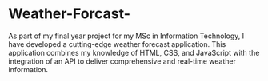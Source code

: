 # Weather-Forcast-
As part of my final year project for my MSc in Information Technology, I have developed a cutting-edge weather forecast application. This application combines my knowledge of HTML, CSS, and JavaScript with the integration of an API to deliver comprehensive and real-time weather information.
